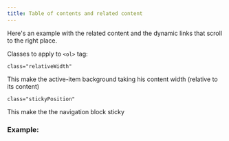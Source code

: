 ```yaml
---
title: Table of contents and related content
---
```


Here's an example with the related content and the dynamic links that scroll to the right place.


Classes to apply to `<ol>` tag: 

```
class="relativeWidth"
```
This make the active-item background taking his content width (relative to its content)

```
class="stickyPosition"
```
This make the the navigation block sticky 

### Example: